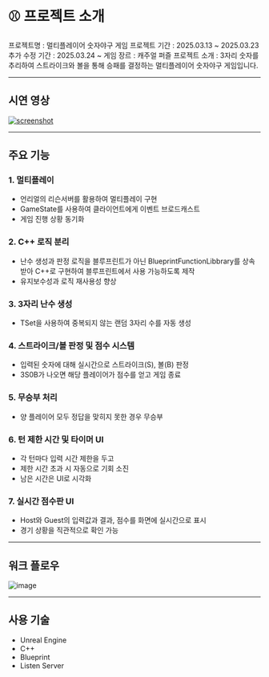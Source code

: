 # ⚾ 프로젝트 소개
프로젝트명 : 멀티플레이어 숫자야구 게임
프로젝트 기간 : 2025.03.13 ~ 2025.03.23
추가 수정 기간 : 2025.03.24 ~
게임 장르 : 캐주얼 퍼즐
프로젝트 소개 : 3자리 숫자를 추리하여 스트라이크와 볼을 통해 승패를 결정하는 멀티플레이어 숫자야구 게임입니다.  

---

## 시연 영상
[![screenshot](https://github.com/user-attachments/assets/27fb7229-9c58-4e2f-843c-4f1d4c22b1ec)](https://www.youtube.com/watch?v=영상ID)

---

## 주요 기능
### 1. 멀티플레이
- 언리얼의 리슨서버를 활용하여 멀티플레이 구현
- GameState를 사용하여 클라이언트에게 이벤트 브로드캐스트
- 게임 진행 상황 동기화

### 2. C++ 로직 분리  
- 난수 생성과 판정 로직을 블루프린트가 아닌 BlueprintFunctionLibbrary를 상속받아 C++로 구현하여 블루프린트에서 사용 가능하도록 제작
- 유지보수성과 로직 재사용성 향상  

### 3. 3자리 난수 생성
- TSet을 사용하여 중복되지 않는 랜덤 3자리 수를 자동 생성  

### 4. 스트라이크/볼 판정 및 점수 시스템  
- 입력된 숫자에 대해 실시간으로 스트라이크(S), 볼(B) 판정  
- 3S0B가 나오면 해당 플레이어가 점수를 얻고 게임 종료  

### 5. 무승부 처리  
- 양 플레이어 모두 정답을 맞히지 못한 경우 무승부

### 6. 턴 제한 시간 및 타이머 UI  
- 각 턴마다 입력 시간 제한을 두고  
- 제한 시간 초과 시 자동으로 기회 소진  
- 남은 시간은 UI로 시각화  

### 7. 실시간 점수판 UI  
- Host와 Guest의 입력값과 결과, 점수를 화면에 실시간으로 표시  
- 경기 상황을 직관적으로 확인 가능  

---

## 워크 플로우
![image](https://github.com/user-attachments/assets/5d85c300-2c58-44f4-ae37-1e9a5e00661a)

---

## 사용 기술

- Unreal Engine
- C++
- Blueprint
- Listen Server
